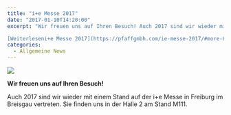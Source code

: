 ```yaml
---
title: "i+e Messe 2017"
date: "2017-01-10T14:20:00"
excerpt: "Wir freuen uns auf Ihren Besuch! Auch 2017 sind wir wieder mit einem Stand auf der i+e Messe in Freiburg im Breisgau vertreten. Sie finden … 

[Weiterleseni+e Messe 2017](https://pfaffgmbh.com/ie-messe-2017/#more-686 "i+e Messe 2017")"
categories:
  - Allgemeine News
---
```

![](https://pfaffgmbh.com/wp-content/uploads/i_e_2017.jpg)

**Wir freuen uns auf Ihren Besuch!**

Auch 2017 sind wir wieder mit einem Stand auf der i+e Messe in Freiburg im Breisgau vertreten. Sie finden uns in der Halle 2 am Stand M111.